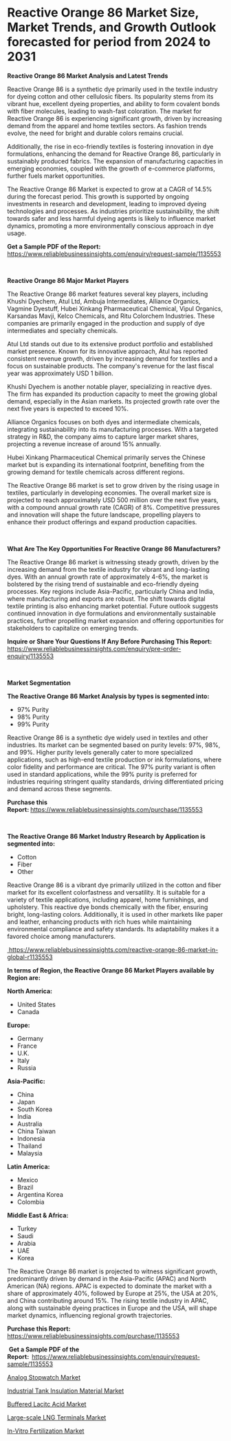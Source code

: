 <p><h1>Reactive Orange 86 Market Size, Market Trends, and Growth Outlook forecasted for period from 2024 to 2031</h1></p><p><strong>Reactive Orange 86 Market Analysis and Latest Trends</strong></p>
<p><p>Reactive Orange 86 is a synthetic dye primarily used in the textile industry for dyeing cotton and other cellulosic fibers. Its popularity stems from its vibrant hue, excellent dyeing properties, and ability to form covalent bonds with fiber molecules, leading to wash-fast coloration. The market for Reactive Orange 86 is experiencing significant growth, driven by increasing demand from the apparel and home textiles sectors. As fashion trends evolve, the need for bright and durable colors remains crucial.</p><p>Additionally, the rise in eco-friendly textiles is fostering innovation in dye formulations, enhancing the demand for Reactive Orange 86, particularly in sustainably produced fabrics. The expansion of manufacturing capacities in emerging economies, coupled with the growth of e-commerce platforms, further fuels market opportunities. </p><p>The Reactive Orange 86 Market is expected to grow at a CAGR of 14.5% during the forecast period. This growth is supported by ongoing investments in research and development, leading to improved dyeing technologies and processes. As industries prioritize sustainability, the shift towards safer and less harmful dyeing agents is likely to influence market dynamics, promoting a more environmentally conscious approach in dye usage.</p></p>
<p><strong>Get a Sample PDF of the Report:&nbsp;</strong> <a href="https://www.reliablebusinessinsights.com/enquiry/request-sample/1135553?utm_campaign=1119&utm_medium=2&utm_source=Github&utm_content=ia&utm_term=13102024&utm_id=reactive-orange-86">https://www.reliablebusinessinsights.com/enquiry/request-sample/1135553</a></p>
<p>&nbsp;</p>
<p><strong>Reactive Orange 86 Major Market Players</strong></p>
<p><p>The Reactive Orange 86 market features several key players, including Khushi Dyechem, Atul Ltd, Ambuja Intermediates, Alliance Organics, Vagmine Dyestuff, Hubei Xinkang Pharmaceutical Chemical, Vipul Organics, Karsandas Mavji, Kelco Chemicals, and Ritu Colorchem Industries. These companies are primarily engaged in the production and supply of dye intermediates and specialty chemicals.</p><p>Atul Ltd stands out due to its extensive product portfolio and established market presence. Known for its innovative approach, Atul has reported consistent revenue growth, driven by increasing demand for textiles and a focus on sustainable products. The company's revenue for the last fiscal year was approximately USD 1 billion.</p><p>Khushi Dyechem is another notable player, specializing in reactive dyes. The firm has expanded its production capacity to meet the growing global demand, especially in the Asian markets. Its projected growth rate over the next five years is expected to exceed 10%.</p><p>Alliance Organics focuses on both dyes and intermediate chemicals, integrating sustainability into its manufacturing processes. With a targeted strategy in R&D, the company aims to capture larger market shares, projecting a revenue increase of around 15% annually.</p><p>Hubei Xinkang Pharmaceutical Chemical primarily serves the Chinese market but is expanding its international footprint, benefiting from the growing demand for textile chemicals across different regions.</p><p>The Reactive Orange 86 market is set to grow driven by the rising usage in textiles, particularly in developing economies. The overall market size is projected to reach approximately USD 500 million over the next five years, with a compound annual growth rate (CAGR) of 8%. Competitive pressures and innovation will shape the future landscape, propelling players to enhance their product offerings and expand production capacities.</p></p>
<p>&nbsp;</p>
<p><strong>What Are The Key Opportunities For Reactive Orange 86 Manufacturers?</strong></p>
<p><p>The Reactive Orange 86 market is witnessing steady growth, driven by the increasing demand from the textile industry for vibrant and long-lasting dyes. With an annual growth rate of approximately 4-6%, the market is bolstered by the rising trend of sustainable and eco-friendly dyeing processes. Key regions include Asia-Pacific, particularly China and India, where manufacturing and exports are robust. The shift towards digital textile printing is also enhancing market potential. Future outlook suggests continued innovation in dye formulations and environmentally sustainable practices, further propelling market expansion and offering opportunities for stakeholders to capitalize on emerging trends.</p></p>
<p><strong>Inquire or Share Your Questions If Any Before Purchasing This Report:</strong> <a href="https://www.reliablebusinessinsights.com/enquiry/pre-order-enquiry/1135553?utm_campaign=1119&utm_medium=2&utm_source=Github&utm_content=ia&utm_term=13102024&utm_id=reactive-orange-86">https://www.reliablebusinessinsights.com/enquiry/pre-order-enquiry/1135553</a></p>
<p>&nbsp;</p>
<p><strong>Market Segmentation</strong></p>
<p><strong>The Reactive Orange 86 Market Analysis by types is segmented into:</strong></p>
<p><ul><li>97% Purity</li><li>98% Purity</li><li>99% Purity</li></ul></p>
<p><p>Reactive Orange 86 is a synthetic dye widely used in textiles and other industries. Its market can be segmented based on purity levels: 97%, 98%, and 99%. Higher purity levels generally cater to more specialized applications, such as high-end textile production or ink formulations, where color fidelity and performance are critical. The 97% purity variant is often used in standard applications, while the 99% purity is preferred for industries requiring stringent quality standards, driving differentiated pricing and demand across these segments.</p></p>
<p><strong>Purchase this Report:&nbsp;</strong><a href="https://www.reliablebusinessinsights.com/purchase/1135553?utm_campaign=1119&utm_medium=2&utm_source=Github&utm_content=ia&utm_term=13102024&utm_id=reactive-orange-86">https://www.reliablebusinessinsights.com/purchase/1135553</a></p>
<p>&nbsp;</p>
<p><strong>The Reactive Orange 86 Market Industry Research by Application is segmented into:</strong></p>
<p><ul><li>Cotton</li><li>Fiber</li><li>Other</li></ul></p>
<p><p>Reactive Orange 86 is a vibrant dye primarily utilized in the cotton and fiber market for its excellent colorfastness and versatility. It is suitable for a variety of textile applications, including apparel, home furnishings, and upholstery. This reactive dye bonds chemically with the fiber, ensuring bright, long-lasting colors. Additionally, it is used in other markets like paper and leather, enhancing products with rich hues while maintaining environmental compliance and safety standards. Its adaptability makes it a favored choice among manufacturers.</p></p>
<p><a href="https://www.reliablebusinessinsights.com/reactive-orange-86-market-in-global-r1135553?utm_campaign=1119&utm_medium=2&utm_source=Github&utm_content=ia&utm_term=13102024&utm_id=reactive-orange-86">&nbsp;https://www.reliablebusinessinsights.com/reactive-orange-86-market-in-global-r1135553</a></p>
<p><strong>In terms of Region, the Reactive Orange 86 Market Players available by Region are:</strong></p>
<p>
    <p> <strong> North America: </strong>
        <ul>
            <li>United States</li>
            <li>Canada</li>
        </ul>
        </p> 
    <p> <strong> Europe: </strong>
        <ul>
            <li>Germany</li>
            <li>France</li>
            <li>U.K.</li>
            <li>Italy</li>
            <li>Russia</li>
        </ul>
        </p> 
    <p> <strong> Asia-Pacific: </strong>
        <ul>
            <li>China</li>
            <li>Japan</li>
            <li>South Korea</li>
            <li>India</li>
            <li>Australia</li>
            <li>China Taiwan</li>
            <li>Indonesia</li>
            <li>Thailand</li>
            <li>Malaysia</li>
        </ul>
        </p> 
    <p> <strong> Latin America: </strong>
        <ul>
            <li>Mexico</li>
            <li>Brazil</li>
            <li>Argentina Korea</li>
            <li>Colombia</li>
        </ul>
        </p> 
    <p> <strong> Middle East & Africa: </strong>
        <ul>
            <li>Turkey</li>
            <li>Saudi</li>
            <li>Arabia</li>
            <li>UAE</li>
            <li>Korea</li>
        </ul>
    </p>
    </p>
<p><p>The Reactive Orange 86 market is projected to witness significant growth, predominantly driven by demand in the Asia-Pacific (APAC) and North American (NA) regions. APAC is expected to dominate the market with a share of approximately 40%, followed by Europe at 25%, the USA at 20%, and China contributing around 15%. The rising textile industry in APAC, along with sustainable dyeing practices in Europe and the USA, will shape market dynamics, influencing regional growth trajectories.</p></p>
<p><strong>Purchase this Report: </strong><a href="https://www.reliablebusinessinsights.com/purchase/1135553?utm_campaign=1119&utm_medium=2&utm_source=Github&utm_content=ia&utm_term=13102024&utm_id=reactive-orange-86">https://www.reliablebusinessinsights.com/purchase/1135553</a></p>
<p>&nbsp;<strong>Get a Sample PDF of the Report:&nbsp;&nbsp;</strong><a href="https://www.reliablebusinessinsights.com/enquiry/request-sample/1135553?utm_campaign=1119&utm_medium=2&utm_source=Github&utm_content=ia&utm_term=13102024&utm_id=reactive-orange-86">https://www.reliablebusinessinsights.com/enquiry/request-sample/1135553</a></p>
<p><strong></strong></p>
<p><p><a href="https://issuu.com/reportprime-2/docs/analog-stopwatch-market-size-2030.p_3f27de3545ec8e?utm_campaign=1119&utm_medium=2&utm_source=Github&utm_content=ia&utm_term=13102024&utm_id=reactive-orange-86">Analog Stopwatch Market</a></p><p><a href="https://github.com/fendtankandh/Market-Research-Report-List-1/blob/main/industrial-tank-insulation-material-market.md?utm_campaign=1119&utm_medium=2&utm_source=Github&utm_content=ia&utm_term=13102024&utm_id=reactive-orange-86">Industrial Tank Insulation Material Market</a></p><p><a href="https://github.com/catusaesianou/Market-Research-Report-List-1/blob/main/buffered-lacitc-acid-market.md?utm_campaign=1119&utm_medium=2&utm_source=Github&utm_content=ia&utm_term=13102024&utm_id=reactive-orange-86">Buffered Lacitc Acid Market</a></p><p><a href="https://www.linkedin.com/pulse/large-scale-lng-terminals-market-global-insights-regional-t2ywe?utm_campaign=1119&utm_medium=2&utm_source=Github&utm_content=ia&utm_term=13102024&utm_id=reactive-orange-86">Large-scale LNG Terminals Market</a></p><p><a href="https://www.linkedin.com/pulse/analyzing-in-vitro-fertilization-market-dynamics-growth-drivers-akxze?utm_campaign=1119&utm_medium=2&utm_source=Github&utm_content=ia&utm_term=13102024&utm_id=reactive-orange-86">In-Vitro Fertilization Market</a></p></p>